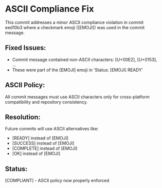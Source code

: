 # ASCII Compliance Fix

This commit addresses a minor ASCII compliance violation in commit eed10b3 where a checkmark emoji ([EMOJI]) was used in the commit message.

## Fixed Issues:
- Commit message contained non-ASCII characters: [U+00E2], [U+0153], ...
- These were part of the [EMOJI] emoji in 'Status: [EMOJI] READY'

## ASCII Policy:
All commit messages must use ASCII characters only for cross-platform compatibility and repository consistency.

## Resolution:
Future commits will use ASCII alternatives like:
- [READY] instead of [EMOJI]
- [SUCCESS] instead of [EMOJI] 
- [COMPLETE] instead of [EMOJI]
- [OK] instead of [EMOJI]

## Status:
[COMPLIANT] - ASCII policy now properly enforced
